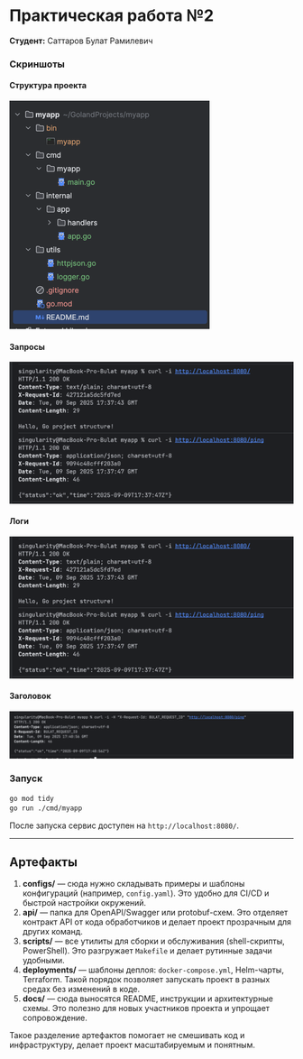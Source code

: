 # Практическая работа №2
**Студент:** Саттаров Булат Рамилевич  

### Скриншоты

#### Структура проекта
![](docs/screenshots/project_structure.png)
#### Запросы
![](docs/screenshots/req.png)
#### Логи
![](docs/screenshots/req.png)
#### Заголовок
![](docs/screenshots/header.png)
### Запуск
```bash
go mod tidy
go run ./cmd/myapp
```
После запуска сервис доступен на `http://localhost:8080/`.

---

## Артефакты

1. **configs/** — сюда нужно складывать примеры и шаблоны конфигураций (например, `config.yaml`). Это удобно для CI/CD и быстрой настройки окружений.  
2. **api/** — папка для OpenAPI/Swagger или protobuf-схем. Это отделяет контракт API от кода обработчиков и делает проект прозрачным для других команд.  
3. **scripts/** — все утилиты для сборки и обслуживания (shell-скрипты, PowerShell). Это разгружает `Makefile` и делает рутинные задачи удобными.  
4. **deployments/** — шаблоны деплоя: `docker-compose.yml`, Helm-чарты, Terraform. Такой порядок позволяет запускать проект в разных средах без изменений в коде.  
5. **docs/** — сюда выносятся README, инструкции и архитектурные схемы. Это полезно для новых участников проекта и упрощает сопровождение.  

Такое разделение артефактов помогает не смешивать код и инфраструктуру, делает проект масштабируемым и понятным.  
